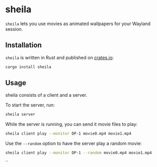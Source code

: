 # sheila

`sheila` lets you use movies as animated wallpapers for your Wayland session.

## Installation

`sheila` is written in Rust and published on [crates.io](https://crates.io/crates/sheila):

```sh
cargo install sheila
```

## Usage

sheila consists of a client and a server.

To start the server, run:

```sh
sheila server
```

While the server is running, you can send it movie files to play:

```sh
sheila client play --monitor DP-1 movie0.mp4 movie1.mp4
```

Use the `--random` option to have the server play a random movie:

```sh
sheila client play --monitor DP-1 --random movie0.mp4 movie1.mp4
```
``